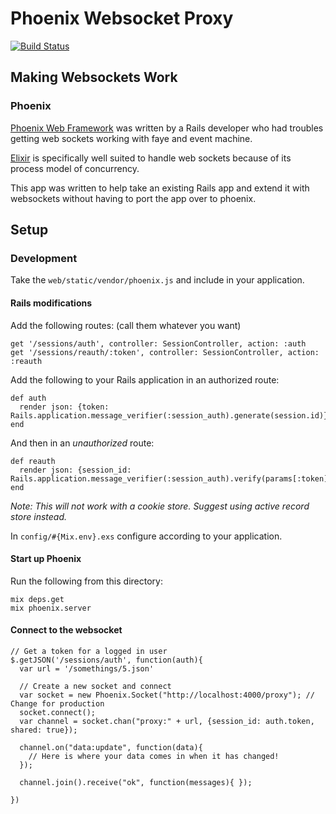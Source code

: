 # Phoenix Websocket Proxy

[![Build Status](https://semaphoreci.com/api/v1/projects/753c9c85-1a35-47d9-b1da-54b23cadffa6/461558/badge.svg)](https://semaphoreci.com/mgwidmann/phoenix_ws_proxy)

## Making Websockets Work

### Phoenix

[Phoenix Web Framework](http://www.phoenixframework.org/) was written by a Rails developer who had troubles getting web sockets working with faye and event machine.

[Elixir](http://elixir-lang.org/) is specifically well suited to handle web sockets because of its process model of concurrency.

This app was written to help take an existing Rails app and extend it with websockets without having to port the app over to phoenix.

## Setup

### Development

Take the `web/static/vendor/phoenix.js` and include in your application.

#### Rails modifications

Add the following routes: (call them whatever you want)

    get '/sessions/auth', controller: SessionController, action: :auth
    get '/sessions/reauth/:token', controller: SessionController, action: :reauth

Add the following to your Rails application in an authorized route:

    def auth
      render json: {token: Rails.application.message_verifier(:session_auth).generate(session.id)}
    end

And then in an *unauthorized* route:

    def reauth
      render json: {session_id: Rails.application.message_verifier(:session_auth).verify(params[:token])}
    end

*Note: This will not work with a cookie store. Suggest using active record store instead.*

In `config/#{Mix.env}.exs` configure according to your application.

#### Start up Phoenix

Run the following from this directory:

    mix deps.get
    mix phoenix.server

#### Connect to the websocket

    // Get a token for a logged in user
    $.getJSON('/sessions/auth', function(auth){
      var url = '/somethings/5.json'

      // Create a new socket and connect
      var socket = new Phoenix.Socket("http://localhost:4000/proxy"); // Change for production
      socket.connect();
      var channel = socket.chan("proxy:" + url, {session_id: auth.token, shared: true});

      channel.on("data:update", function(data){
        // Here is where your data comes in when it has changed!
      });

      channel.join().receive("ok", function(messages){ });

    })
